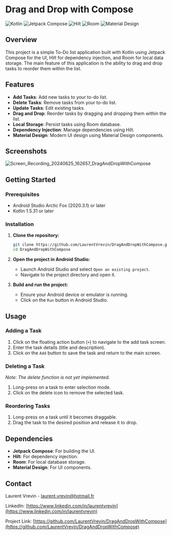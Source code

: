 # Drag and Drop with Compose

![Kotlin](https://img.shields.io/badge/Kotlin-1.5.31-blueviolet)
![Jetpack Compose](https://img.shields.io/badge/Jetpack%20Compose-1.1.0-green)
![Hilt](https://img.shields.io/badge/Hilt-2.38.1-yellow)
![Room](https://img.shields.io/badge/Room-2.3.0-orange)
![Material Design](https://img.shields.io/badge/Material%20Design-3.0.0-blue)

## Overview

This project is a simple To-Do list application built with Kotlin using Jetpack Compose for the UI, Hilt for dependency injection, and Room for local data storage. The main feature of this application is the ability to drag and drop tasks to reorder them within the list.

## Features

- **Add Tasks**: Add new tasks to your to-do list.
- **Delete Tasks**: Remove tasks from your to-do list.
- **Update Tasks**: Edit existing tasks.
- **Drag and Drop**: Reorder tasks by dragging and dropping them within the list.
- **Local Storage**: Persist tasks using Room database.
- **Dependency Injection**: Manage dependencies using Hilt.
- **Material Design**: Modern UI design using Material Design components.

## Screenshots

![Screen_Recording_20240625_162657_DragAndDropWithCompose](https://github.com/LaurentVrevin/DragAndDropWithCompose/assets/94620399/81c38a88-a554-4403-9176-92b25a65530b)


## Getting Started

### Prerequisites

- Android Studio Arctic Fox (2020.3.1) or later
- Kotlin 1.5.31 or later

### Installation

1. **Clone the repository:**
    ```sh
    git clone https://github.com/LaurentVrevin/DragAndDropWithCompose.git
    cd DragAndDropWithCompose
    ```

2. **Open the project in Android Studio:**
    - Launch Android Studio and select `Open an existing project`.
    - Navigate to the project directory and open it.

3. **Build and run the project:**
    - Ensure your Android device or emulator is running.
    - Click on the `Run` button in Android Studio.

## Usage

### Adding a Task

1. Click on the floating action button (`+`) to navigate to the add task screen.
2. Enter the task details (title and description).
3. Click on the `Add` button to save the task and return to the main screen.

### Deleting a Task

*Note: The delete function is not yet implemented.*
1. Long-press on a task to enter selection mode.
2. Click on the delete icon to remove the selected task.

### Reordering Tasks

1. Long-press on a task until it becomes draggable.
2. Drag the task to the desired position and release it to drop.

## Dependencies

- **Jetpack Compose**: For building the UI.
- **Hilt**: For dependency injection.
- **Room**: For local database storage.
- **Material Design**: For UI components.

## Contact

Laurent Vrevin - [laurent.vrevin@hotmail.fr](laurent.vrevin@hotmail.fr)

LinkedIn: [https://www.linkedin.com/in/laurentvrevin](https://www.linkedin.com/in/laurentvrevin)

Project Link: [https://github.com/LaurentVrevin/DragAndDropWithCompose](https://github.com/LaurentVrevin/DragAndDropWithCompose)
